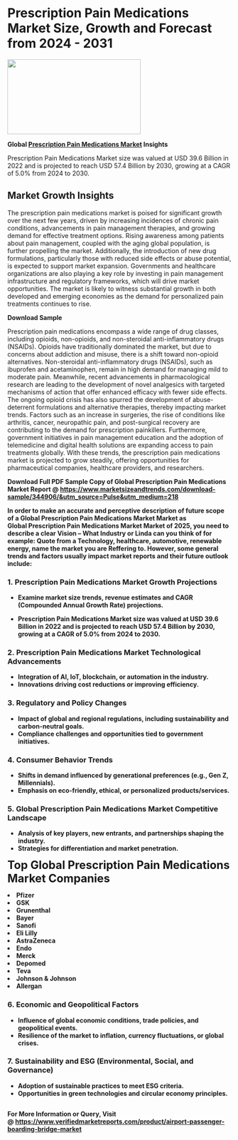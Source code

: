<H1>Prescription Pain Medications Market Size, Growth and Forecast from 2024 - 2031</H1><img class="aligncenter size-medium wp-image-584254" src="https://thirdeyenews.in/wp-content/uploads/2024/09/Global-Market-Research-300x168.jpeg" alt="" width="300" height="168" /><p><strong>Global&nbsp;<a href="https://www.marketsizeandtrends.com/download-sample/344906/&amp;utm_source=Pulse&amp;utm_medium=218">Prescription Pain Medications Market</a> Insights</strong></p><p>Prescription Pain Medications Market size was valued at USD 39.6 Billion in 2022 and is projected to reach USD 57.4 Billion by 2030, growing at a CAGR of 5.0% from 2024 to 2030.</p><p><h2>Market Growth Insights</h2> <p>The prescription pain medications market is poised for significant growth over the next few years, driven by increasing incidences of chronic pain conditions, advancements in pain management therapies, and growing demand for effective treatment options. Rising awareness among patients about pain management, coupled with the aging global population, is further propelling the market. Additionally, the introduction of new drug formulations, particularly those with reduced side effects or abuse potential, is expected to support market expansion. Governments and healthcare organizations are also playing a key role by investing in pain management infrastructure and regulatory frameworks, which will drive market opportunities. The market is likely to witness substantial growth in both developed and emerging economies as the demand for personalized pain treatments continues to rise.</p> <p><strong>Download Sample</strong></p> <p>Prescription pain medications encompass a wide range of drug classes, including opioids, non-opioids, and non-steroidal anti-inflammatory drugs (NSAIDs). Opioids have traditionally dominated the market, but due to concerns about addiction and misuse, there is a shift toward non-opioid alternatives. Non-steroidal anti-inflammatory drugs (NSAIDs), such as ibuprofen and acetaminophen, remain in high demand for managing mild to moderate pain. Meanwhile, recent advancements in pharmacological research are leading to the development of novel analgesics with targeted mechanisms of action that offer enhanced efficacy with fewer side effects. The ongoing opioid crisis has also spurred the development of abuse-deterrent formulations and alternative therapies, thereby impacting market trends. Factors such as an increase in surgeries, the rise of conditions like arthritis, cancer, neuropathic pain, and post-surgical recovery are contributing to the demand for prescription painkillers. Furthermore, government initiatives in pain management education and the adoption of telemedicine and digital health solutions are expanding access to pain treatments globally. With these trends, the prescription pain medications market is projected to grow steadily, offering opportunities for pharmaceutical companies, healthcare providers, and researchers. <p><strong></p><p><span class=""><strong>Download Full PDF Sample Copy of Global Prescription Pain Medications Market Report</strong> @ <a href="https://www.marketsizeandtrends.com/download-sample/344906/&amp;utm_source=Pulse&amp;utm_medium=218" target="_blank">https://www.marketsizeandtrends.com/download-sample/344906/&amp;utm_source=Pulse&amp;utm_medium=218</a></span></p><p>In order to make an accurate and perceptive description of future scope of a Global&nbsp;Prescription Pain Medications Market Market as Global&nbsp;Prescription Pain Medications Market Market of 2025, you need to describe a clear Vision &ndash; What Industry or Linda can you think of for example: Quote from a Technology, healthcare, automotive, renewable energy, name the market you are Reffering to. However, some general trends and factors usually impact market reports and their future outlook include:</p><h3>1.&nbsp;<strong>Prescription Pain Medications Market Growth Projections</strong></h3><ul><li>Examine market size trends, revenue estimates and CAGR (Compounded Annual Growth Rate) projections.</li><li><p>Prescription Pain Medications Market size was valued at USD 39.6 Billion in 2022 and is projected to reach USD 57.4 Billion by 2030, growing at a CAGR of 5.0% from 2024 to 2030.</p></li></ul><h3>2.&nbsp;<strong>Prescription Pain Medications Market Technological Advancements</strong></h3><ul><li>Integration of AI, IoT, blockchain, or automation in the industry.</li><li>Innovations driving cost reductions or improving efficiency.</li></ul><h3>3.&nbsp;<strong>Regulatory and Policy Changes</strong></h3><ul><li>Impact of global and regional regulations, including sustainability and carbon-neutral goals.</li><li>Compliance challenges and opportunities tied to government initiatives.</li></ul><h3>4.&nbsp;<strong>Consumer Behavior Trends</strong></h3><ul><li>Shifts in demand influenced by generational preferences (e.g., Gen Z, Millennials).</li><li>Emphasis on eco-friendly, ethical, or personalized products/services.</li></ul><h3>5.&nbsp;<strong>Global Prescription Pain Medications Market Competitive Landscape</strong></h3><ul><li>Analysis of key players, new entrants, and partnerships shaping the industry.</li><li>Strategies for differentiation and market penetration.</li></ul><p data-pm-slice="1 1 []"><span style="color: inherit; font-family: inherit; font-size: 25px;">Top Global Prescription Pain Medications Market Companies</span></p><div class="" data-test-id=""><p><li>Pfizer</li><li> GSK</li><li> Grunenthal</li><li> Bayer</li><li> Sanofi</li><li> Eli Lilly</li><li> AstraZeneca</li><li> Endo</li><li> Merck</li><li> Depomed</li><li> Teva</li><li> Johnson & Johnson</li><li> Allergan</li></p></div><h3>6.&nbsp;<strong>Economic and Geopolitical Factors</strong></h3><ul><li>Influence of global economic conditions, trade policies, and geopolitical events.</li><li>Resilience of the market to inflation, currency fluctuations, or global crises.</li></ul><h3>7.&nbsp;<strong>Sustainability and ESG (Environmental, Social, and Governance)</strong></h3><ul><li>Adoption of sustainable practices to meet ESG criteria.</li><li>Opportunities in green technologies and circular economy principles.</li></ul><h2><strong style="font-size: 14px;">For More Information or Query, Visit @&nbsp;</strong><a style="background-color: #ffffff; font-size: 14px;" href="https://www.marketsizeandtrends.com/report/prescription-pain-medications-market/" target="_blank">https://www.verifiedmarketreports.com/product/airport-passenger-boarding-bridge-market</a></h2>
